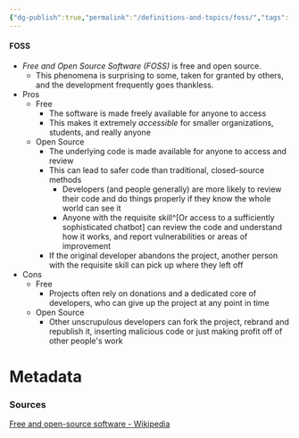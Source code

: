 ```yaml
---
{"dg-publish":true,"permalink":"/definitions-and-topics/foss/","tags":["defs_sec"],"updated":"2025-06-12T15:10:48.134-07:00"}
---
```


#### FOSS
- *Free and Open Source Software (FOSS)* is free and open source. 
	- This phenomena is surprising to some, taken for granted by others, and the development frequently goes thankless.
- Pros
	- Free
		- The software is made freely available for anyone to access
		- This makes it extremely *accessible* for smaller organizations, students, and really anyone
	- Open Source
		- The underlying code is made available for anyone to access and review
		- This can lead to safer code than traditional, closed-source methods
			- Developers (and people generally) are more likely to review their code and do things properly if they know the whole world can see it
			- Anyone with the requisite skill^[Or access to a sufficiently sophisticated chatbot] can review the code and understand how it works, and report vulnerabilities or areas of improvement
		- If the original developer abandons the project, another person with the requisite skill can pick up where they left off
- Cons
	- Free
		- Projects often rely on donations and a dedicated core of developers, who can give up the project at any point in time
	- Open Source
		- Other unscrupulous developers can fork the project, rebrand and republish it, inserting malicious code or just making profit off of other people's work





# Metadata

### Sources
[Free and open-source software - Wikipedia](https://en.wikipedia.org/wiki/Free_and_open-source_software)